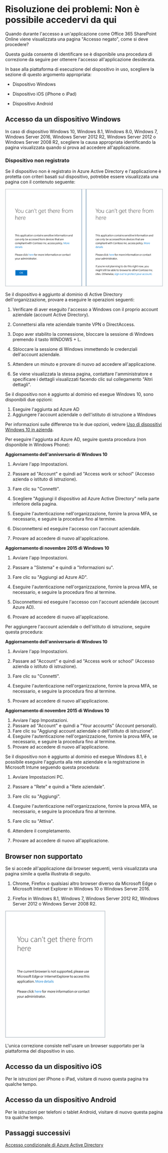 <properties
	pageTitle="Risoluzione dei problemi: Non è possibile accedervi da qui | Microsoft Azure"
	description="Questo argomento consente di identificare se è disponibile una procedura di correzione da seguire per ottenere l'accesso all'applicazione desiderata."
	services="active-directory"
	keywords="accesso condizionale basato su dispositivo, registrazione dispositivo, abilitare registrazione dispositivo, registrazione dispositivo e software MDM"
	documentationCenter=""
	authors="markusvi"
	manager="femila"
	editor=""/>

<tags
	ms.service="active-directory"
	ms.workload="identity"
	ms.tgt_pltfrm="na"
	ms.devlang="na"
	ms.topic="get-started-article"
	ms.date="08/23/2016"
	ms.author="markvi"/>


# Risoluzione dei problemi: Non è possibile accedervi da qui

Quando durante l'accesso a un'applicazione come Office 365 SharePoint Online viene visualizzata una pagina "Accesso negato", come si deve procedere?

Questa guida consente di identificare se è disponibile una procedura di correzione da seguire per ottenere l'accesso all'applicazione desiderata.



In base alla piattaforma di esecuzione del dispositivo in uso, scegliere la sezione di questo argomento appropriata:
 

-	Dispositivo Windows

-	Dispositivo iOS (iPhone o iPad)

-	Dispositivo Android

## Accesso da un dispositivo Windows

In caso di dispositivo Windows 10, Windows 8.1, Windows 8.0, Windows 7, Windows Server 2016, Windows Server 2012 R2, Windows Server 2012 o Windows Server 2008 R2, scegliere la causa appropriata identificando la pagina visualizzata quando si prova ad accedere all'applicazione.

### Dispositivo non registrato

Se il dispositivo non è registrato in Azure Active Directory e l'applicazione è protetta con criteri basati sul dispositivo, potrebbe essere visualizzata una pagina con il contenuto seguente:

![Scenario](./media/active-directory-conditional-access-device-remediation/01.png "Scenario")

 

Se il dispositivo è aggiunto al dominio di Active Directory dell'organizzazione, provare a eseguire le operazioni seguenti:

1.	Verificare di aver eseguito l'accesso a Windows con il proprio account aziendale (account Active Directory).

2.	Connettersi alla rete aziendale tramite VPN o DirectAccess.

3.	Dopo aver stabilito la connessione, bloccare la sessione di Windows premendo il tasto WINDOWS + L.

4.	Sbloccare la sessione di Windows immettendo le credenziali dell'account aziendale.

5.	Attendere un minuto e provare di nuovo ad accedere all'applicazione.

6.	Se viene visualizzata la stessa pagina, contattare l'amministratore e specificare i dettagli visualizzati facendo clic sul collegamento "Altri dettagli".

Se il dispositivo non è aggiunto al dominio ed esegue Windows 10, sono disponibili due opzioni:

1. Eseguire l'aggiunta ad Azure AD
2. Aggiungere l'account aziendale o dell'istituto di istruzione a Windows

Per informazioni sulle differenze tra le due opzioni, vedere [Uso di dispositivi Windows 10 in azienda](active-directory-azureadjoin-windows10-devices.md).

Per eseguire l'aggiunta ad Azure AD, seguire questa procedura (non disponibile in Windows Phone):

**Aggiornamento dell'anniversario di Windows 10**

1.	Avviare l'app Impostazioni.

2.	Passare ad "Account" e quindi ad "Access work or school" (Accesso azienda o istituto di istruzione).

3.	Fare clic su "Connetti".

4.	Scegliere "Aggiungi il dispositivo ad Azure Active Directory" nella parte inferiore della pagina.

5.	Eseguire l'autenticazione nell'organizzazione, fornire la prova MFA, se necessario, e seguire la procedura fino al termine.

6.	Disconnettersi ed eseguire l'accesso con l'account aziendale.

7.	Provare ad accedere di nuovo all'applicazione.




**Aggiornamento di novembre 2015 di Windows 10**


1.	Avviare l'app Impostazioni.

2.	Passare a "Sistema" e quindi a "Informazioni su".
	
3.	Fare clic su "Aggiungi ad Azure AD".

4.	Eseguire l'autenticazione nell'organizzazione, fornire la prova MFA, se necessario, e seguire la procedura fino al termine.

5.	Disconnettersi ed eseguire l'accesso con l'account aziendale (account Azure AD).

6.	Provare ad accedere di nuovo all'applicazione.


Per aggiungere l'account aziendale o dell'istituto di istruzione, seguire questa procedura:

**Aggiornamento dell'anniversario di Windows 10**

1.	Avviare l'app Impostazioni.

2.	Passare ad "Account" e quindi ad "Access work or school" (Accesso azienda o istituto di istruzione).

3.	Fare clic su "Connetti".

4.	Eseguire l'autenticazione nell'organizzazione, fornire la prova MFA, se necessario, e seguire la procedura fino al termine.

5.	Provare ad accedere di nuovo all'applicazione.


**Aggiornamento di novembre 2015 di Windows 10**
	
1.	Avviare l'app Impostazioni.
2.	Passare ad "Account" e quindi a "Your accounts" (Account personali).
3.	Fare clic su "Aggiungi account aziendale o dell'istituto di istruzione".
4.	Eseguire l'autenticazione nell'organizzazione, fornire la prova MFA, se necessario, e seguire la procedura fino al termine.
5.	Provare ad accedere di nuovo all'applicazione.

Se il dispositivo non è aggiunto al dominio ed esegue Windows 8.1, è possibile eseguire l'aggiunta alla rete aziendale e la registrazione in Microsoft Intune seguendo questa procedura:

1.	Avviare Impostazioni PC.

2.	Passare a "Rete" e quindi a "Rete aziendale".

3.	Fare clic su "Aggiungi".

4.	Eseguire l'autenticazione nell'organizzazione, fornire la prova MFA, se necessario, e seguire la procedura fino al termine.

5.	Fare clic su "Attiva".

6.	Attendere il completamento.

7.	Provare ad accedere di nuovo all'applicazione.


## Browser non supportato

Se si accede all'applicazione dai browser seguenti, verrà visualizzata una pagina simile a quella illustrata di seguito.

1.	Chrome, Firefox o qualsiasi altro browser diverso da Microsoft Edge o Microsoft Internet Explorer in Windows 10 o Windows Server 2016.

2.	Firefox in Windows 8.1, Windows 7, Windows Server 2012 R2, Windows Server 2012 o Windows Server 2008 R2.
 

![Scenario](./media/active-directory-conditional-access-device-remediation/02.png "Scenario")


L'unica correzione consiste nell'usare un browser supportato per la piattaforma del dispositivo in uso.

## Accesso da un dispositivo iOS

Per le istruzioni per iPhone o iPad, visitare di nuovo questa pagina tra qualche tempo.

## Accesso da un dispositivo Android

Per le istruzioni per telefoni o tablet Android, visitare di nuovo questa pagina tra qualche tempo.


## Passaggi successivi

[Accesso condizionale di Azure Active Directory](active-directory-conditional-access.md)

<!---HONumber=AcomDC_0824_2016-->
